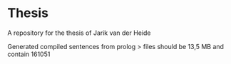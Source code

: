 # Thesis
A repository for the thesis of Jarik van der Heide


Generated compiled sentences from prolog > files should be 13,5 MB and contain 161051